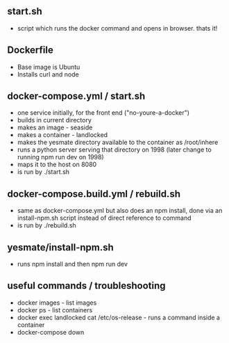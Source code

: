 start.sh
------------------
* script which runs the docker command and opens in browser. thats it!

Dockerfile
------------------
* Base image is Ubuntu
* Installs curl and node

docker-compose.yml / start.sh
------------------
* one service initially, for the front end ("no-youre-a-docker")
* builds in current directory
* makes an image - seaside
* makes a container - landlocked
* makes the yesmate directory available to the container as /root/inhere
* runs a python server serving that directory on 1998 (later change to running npm run dev on 1998)
* maps it to the host on 8080
* is run by ./start.sh

docker-compose.build.yml / rebuild.sh
------------------
* same as docker-compose.yml but also does an npm install, done via an install-npm.sh script instead of direct reference to command
* is run by ./rebuild.sh

yesmate/install-npm.sh
------------------
* runs npm install and then npm run dev



useful commands / troubleshooting
------------------
* docker images - list images
* docker ps - list containers
* docker exec landlocked cat /etc/os-release - runs a command inside a container
* docker-compose down


